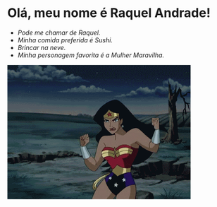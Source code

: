 # Olá, meu nome é Raquel Andrade!

 - *Pode me chamar de Raquel.*
 - *Minha comida preferida é Sushi.*
 - *Brincar na neve.*
 - *Minha personagem favorita é a Mulher Maravilha.*

 ![](mulher-maravilha.gif)

